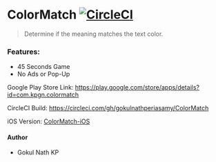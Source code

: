# ColorMatch [![CircleCI](https://circleci.com/gh/gokulnathperiasamy/ColorMatch/tree/master.svg?style=shield)](https://circleci.com/gh/gokulnathperiasamy/ColorMatch/tree/master)

> Determine if the meaning matches the text color.

### Features:

- 45 Seconds Game
- No Ads or Pop-Up

Google Play Store Link: https://play.google.com/store/apps/details?id=com.kpgn.colormatch

CircleCI Build: https://circleci.com/gh/gokulnathperiasamy/ColorMatch

iOS Version: [ColorMatch-iOS](https://github.com/gokulnathperiasamy/ColorMatch-iOS)

#### Author

- Gokul Nath KP
